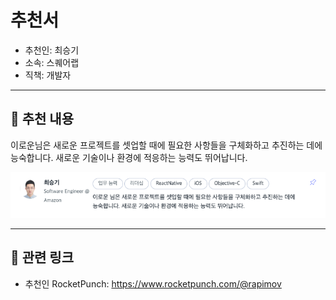 # 추천서

- 추천인: 최승기
- 소속: 스퀘어랩
- 직책: 개발자

---

## 💬 추천 내용

이로운님은 새로운 프로젝트를 셋업할 때에 필요한 사항들을 구체화하고 추진하는 데에 능숙합니다. 새로운 기술이나 환경에 적응하는 능력도 뛰어납니다.

![](/assets/rocketpunch/rocketpunch-squarelab-seunggi-developer.png)

---

## 🔗 관련 링크

- 추천인 RocketPunch: https://www.rocketpunch.com/@rapimov
